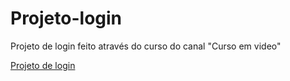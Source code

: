 # Projeto-login
 Projeto de login feito através do curso do canal "Curso em video" 
<br>

<a href="https://guilherme-possebon.github.io/Projeto-login/">Projeto de login</a>
